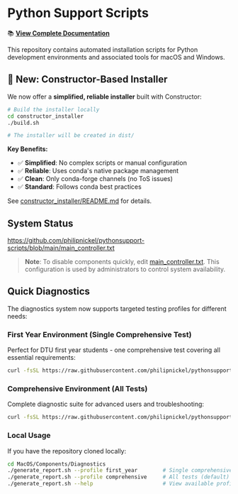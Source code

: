 # Python Support Scripts

📚 **[View Complete Documentation](https://philipnickel.github.io/pythonsupport-scripts/)**

This repository contains automated installation scripts for Python development environments and associated tools for macOS and Windows.

## 🚀 New: Constructor-Based Installer

We now offer a **simplified, reliable installer** built with Constructor:

```bash
# Build the installer locally
cd constructor_installer
./build.sh

# The installer will be created in dist/
```

**Key Benefits:**
- ✅ **Simplified**: No complex scripts or manual configuration
- ✅ **Reliable**: Uses conda's native package management
- ✅ **Clean**: Only conda-forge channels (no ToS issues)
- ✅ **Standard**: Follows conda best practices

See [constructor_installer/README.md](constructor_installer/README.md) for details.

## System Status

https://github.com/philipnickel/pythonsupport-scripts/blob/main/main_controller.txt

> **Note**: To disable components quickly, edit [main_controller.txt](main_controller.txt). This configuration is used by administrators to control system availability.

## Quick Diagnostics

The diagnostics system now supports targeted testing profiles for different needs:

### First Year Environment (Single Comprehensive Test)
Perfect for DTU first year students - one comprehensive test covering all essential requirements:
```bash
curl -fsSL https://raw.githubusercontent.com/philipnickel/pythonsupport-scripts/main/MacOS/Components/Diagnostics/generate_report.sh | bash -s -- --profile first_year
```

### Comprehensive Environment (All Tests)
Complete diagnostic suite for advanced users and troubleshooting:
```bash
curl -fsSL https://raw.githubusercontent.com/philipnickel/pythonsupport-scripts/main/MacOS/Components/Diagnostics/generate_report.sh | bash -s -- --profile comprehensive
```

### Local Usage
If you have the repository cloned locally:
```bash
cd MacOS/Components/Diagnostics
./generate_report.sh --profile first_year        # Single comprehensive test
./generate_report.sh --profile comprehensive     # All tests (default)
./generate_report.sh --help                      # View available profiles
```
